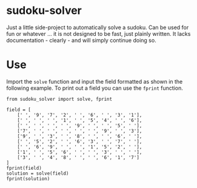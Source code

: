 # sudoku-solver
Just a little side-project to automatically solve a sudoku. Can be used for fun or whatever ... it is not designed to be fast, just plainly written. It lacks documentation - clearly - and will simply continue doing so.

# Use
Import the `solve` function and input the field formatted as shown in the following example. To print out a field you can use the `fprint` function.

```
from sudoku_solver import solve, fprint

field = [
    [' ', '9', '7', '2', ' ', '6', ' ', '3', '1'],
    [' ', ' ', ' ', '1', ' ', '5', '4', ' ', '6'],
    [' ', ' ', ' ', ' ', '9', ' ', ' ', '5', ' '],
    ['7', ' ', ' ', ' ', ' ', ' ', '9', ' ', '3'],
    ['9', ' ', '3', ' ', '8', ' ', ' ', '6', ' '],
    [' ', '5', '2', ' ', '6', '3', ' ', '7', ' '],
    [' ', '6', '9', ' ', ' ', '1', '5', '2', ' '],
    ['1', ' ', '5', '6', ' ', ' ', '3', ' ', ' '],
    ['3', ' ', '4', '8', ' ', ' ', '6', '1', '7']
]
fprint(field)
solution = solve(field)
fprint(solution)
```

